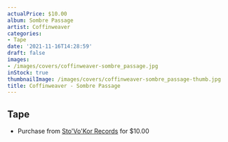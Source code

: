 ```yaml
---
actualPrice: $10.00
album: Sombre Passage
artist: Coffinweaver
categories:
- Tape
date: '2021-11-16T14:28:59'
draft: false
images:
- /images/covers/coffinweaver-sombre_passage.jpg
inStock: true
thumbnailImage: /images/covers/coffinweaver-sombre_passage-thumb.jpg
title: Coffinweaver - Sombre Passage
---
```


## Tape
* Purchase from [Sto'Vo'Kor Records](https://stovokor-records.com/products/coffinweaver-sombre-passage) for $10.00
